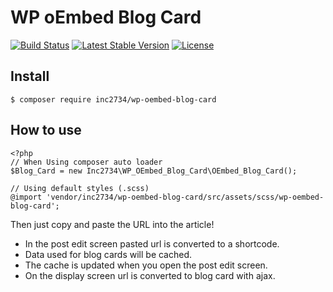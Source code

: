 # WP oEmbed Blog Card

[![Build Status](https://travis-ci.org/inc2734/wp-oembed-blog-card.svg?branch=master)](https://travis-ci.org/inc2734/wp-oembed-blog-card)
[![Latest Stable Version](https://poser.pugx.org/inc2734/wp-oembed-blog-card/v/stable)](https://packagist.org/packages/inc2734/wp-oembed-blog-card)
[![License](https://poser.pugx.org/inc2734/wp-oembed-blog-card/license)](https://packagist.org/packages/inc2734/wp-oembed-blog-card)

## Install
```
$ composer require inc2734/wp-oembed-blog-card
```

## How to use
```
<?php
// When Using composer auto loader
$Blog_Card = new Inc2734\WP_OEmbed_Blog_Card\OEmbed_Blog_Card();
```

```
// Using default styles (.scss)
@import 'vendor/inc2734/wp-oembed-blog-card/src/assets/scss/wp-oembed-blog-card';
```

Then just copy and paste the URL into the article!

- In the post edit screen pasted url is converted to a shortcode.
- Data used for blog cards will be cached.
- The cache is updated when you open the post edit screen.
- On the display screen url is converted to blog card with ajax.
